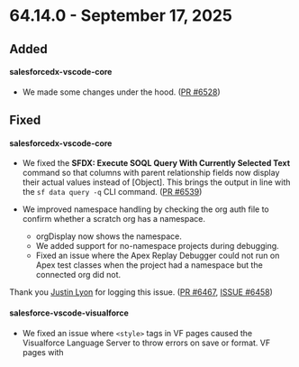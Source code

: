 # 64.14.0 - September 17, 2025

## Added

#### salesforcedx-vscode-core

- We made some changes under the hood. ([PR #6528](https://github.com/forcedotcom/salesforcedx-vscode/pull/6528))

## Fixed

#### salesforcedx-vscode-core

- We fixed the **SFDX: Execute SOQL Query With Currently Selected Text** command so that columns with parent relationship fields now display their actual values instead of [Object]. This brings the output in line with the `sf data query -q` CLI command. ([PR #6539](https://github.com/forcedotcom/salesforcedx-vscode/pull/6539))

- We improved namespace handling by checking the org auth file to confirm whether a scratch org has a namespace.
    - orgDisplay now shows the namespace.
    - We added support for no-namespace projects during debugging.
    - Fixed an issue where the Apex Replay Debugger could not run on Apex test classes when the project had a namespace but the connected org did not.

Thank you [Justin Lyon](https://github.com/justin-lyon) for logging this issue. ([PR #6467](https://github.com/forcedotcom/salesforcedx-vscode/pull/6467), [ISSUE #6458](https://github.com/forcedotcom/salesforcedx-vscode/issues/6458))

#### salesforce-vscode-visualforce

- We fixed an issue where `<style>` tags in VF pages caused the Visualforce Language Server to throw errors on save or format. VF pages with <style>` tags now work as expected without breaking formatting or highlighting.

Thank you [Humaira Zaman](https://github.com/humairazaman-devsinc) and [Charlie Jonas](https://github.com/ChuckJonas) for logging issues. ([PR #6527](https://github.com/forcedotcom/salesforcedx-vscode/pull/6527/) [5593](https://github.com/forcedotcom/salesforcedx-vscode/issues/5593), [5602](https://github.com/forcedotcom/salesforcedx-vscode/issues/5602))
